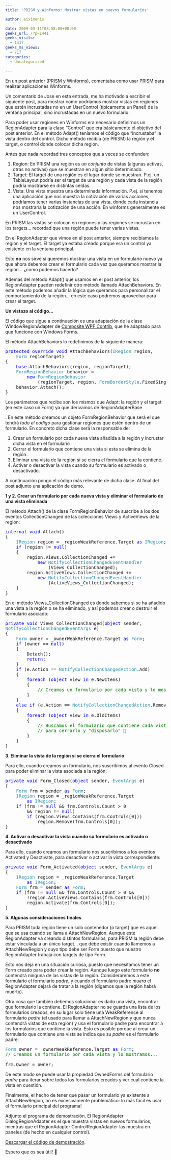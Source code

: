 ```yaml
---
title: 'PRISM y Winforms: Mostrar vistas en nuevos formularios'

author: eiximenis

date: 2009-03-11T08:58:00+00:00
geeks_url: /?p=1441
geeks_visits:
  - 1417
geeks_ms_views:
  - 717
categories:
  - Uncategorized

---
```

En un post anterior ([PRISM y Winforms][1]), comentaba como usar [PRISM][2] para realizar aplicaciones Winforms.

Un comentario de Jose en esta entrada, me ha motivado a escribir el siguiente post, para mostrar como podríamos mostrar vistas en regiones que estén incrustadas no en un UserControl (típicamente un Panel) de la ventana principal, sino incrustadas en un nuevo formulario.

<!--more-->

Para poder usar regiones en Winforms era necesario definirnos un RegionAdapter para la clase &ldquo;Control&rdquo; que era básicamente el objetivo del post anterior. En el método Adapt() teníamos el código que &ldquo;incrustaba&rdquo; la vista dentro del control. Dicho método recibía (de PRISM) la región y el target, o control donde colocar dicha región.

Antes que nada recordad tres conceptos que a veces se confunden:

  1. Region: En PRISM una región es _un conjunto_ de vistas (algunas activas, otras no activas) que se muestran en algún sitio determinado.
  2. Target: El target de una región es el lugar donde se muestran. P.ej. un TableLayout podría ser el target de una región y cada vista de la región podría mostrarse en distintas celdas.
  3. Vista: Una vista muestra una determinada información. P.ej. si tenemos una aplicación que nos muestra la cotización de varias acciones, podríamos tener varias instancias de una vista, donde cada instancia nos mostraría la cotización de una acción. En winforms generalmente es un UserControl.

En PRISM las vistas se colocan en regiones y las regiones se incrustan en los targets... recordad que una región puede tener varias vistas.

En el RegionAdapter que vimos en el post anterior, siempre recibíamos la región y el target. El target ya estaba creado porque era un control ya existente en la ventana principal.

Esto **no** nos sirve si queremos mostrar una vista en un formulario nuevo ya que ahora debemos crear el formulario cada vez que queramos mostrar la región... ¿como podemos hacerlo?

Además del método Adapt() que usamos en el post anterior, los RegionAdapter pueden redefinir otro método llamado AttachBehaviors. En este método podemos añadir la lógica que queramos para personalizar el comportamiento de la región... en este caso podremos aprovechar para crear el target.

**Un vistazo al código...**

El código que sigue a continuación es una adaptación de la clase WindowRegionAdapter de [Composite WPF Contrib][3], que he adaptado para que funcione con Windows Forms.

El método AttachBehaviors lo redefinimos de la siguiente manera:

<pre class="code"><span style="color: blue">protected override void </span>AttachBehaviors(<span style="color: #2b91af">IRegion </span>region,
    <span style="color: #2b91af">Form </span>regionTarget)
{
    <span style="color: blue">base</span>.AttachBehaviors(region, regionTarget);
    <span style="color: #2b91af">FormRegionBehavior </span>behavior =
        <span style="color: blue">new </span><span style="color: #2b91af">FormRegionBehavior
            </span>(regionTarget, region, <span style="color: #2b91af">FormBorderStyle</span>.FixedSingle);
    behavior.Attach();
}</pre>

[][4][][4]

Los parámetros que recibe son los mismos que Adapt: la región y el target (en este caso un Form) ya que derivamos de RegionAdapterBase<Form>. En este método creamos un objeto FormRegionBehavior que será el que tendrá _todo el código_ para gestionar regiones que estén dentro de un formulario. En concreto dicha clase será la responsable de:

  1. Crear un formulario por cada nueva vista añadida a la región y incrustar dicha vista en el formulario
  2. Cerrar el formulario que contiene una vista si esta se elimina de la región.
  3. Eliminar una vista de la región si se cierra el formulario que la contiene.
  4. Activar o desactivar la vista cuando su formulario es activado o desactivado.

A continuación pongo el código más relevante de dicha clase. Al final del post adjunto una aplicación de demo.

**1 y 2. Crear un formulario por cada nueva vista y eliminar el formulario de una vista eliminada**

El método Attach() de la clase FormRegionBehavior de suscribe a los dos eventos CollectionChanged de las colecciones Views y ActiveViews de la región:

<pre class="code"><span style="color: blue">internal void </span>Attach()
{
    <span style="color: #2b91af">IRegion </span>region = _regionWeakReference.Target <span style="color: blue">as </span><span style="color: #2b91af">IRegion</span>;
    <span style="color: blue">if </span>(region != <span style="color: blue">null</span>)
    {
        region.Views.CollectionChanged +=
            <span style="color: blue">new </span><span style="color: #2b91af">NotifyCollectionChangedEventHandler
                </span>(Views_CollectionChanged);
        region.ActiveViews.CollectionChanged +=
            <span style="color: blue">new </span><span style="color: #2b91af">NotifyCollectionChangedEventHandler
                </span>(ActiveViews_CollectionChanged);
    }
}</pre>

En el método Views_CollectionChanged es donde sabemos si se ha añadido una vista a la región o se ha eliminado, y así podemos crear o destruir el formulario asociado:

<pre class="code"><span style="color: blue">private void </span>Views_CollectionChanged(<span style="color: blue">object </span>sender,<br /><span style="color: #2b91af">NotifyCollectionChangedEventArgs </span>e)
{
    <span style="color: #2b91af">Form </span>owner = _ownerWeakReference.Target <span style="color: blue">as </span><span style="color: #2b91af">Form</span>;
    <span style="color: blue">if </span>(owner == <span style="color: blue">null</span>)
    {
        Detach();
        <span style="color: blue">return</span>;
    }
    <span style="color: blue">if </span>(e.Action == <span style="color: #2b91af">NotifyCollectionChangedAction</span>.Add)
    {
        <span style="color: blue">foreach </span>(<span style="color: blue">object </span>view <span style="color: blue">in </span>e.NewItems)
        {
            <span style="color: green">// Creamos un formulario por cada vista y lo mostramos...
</span>        }
    }
    <span style="color: blue">else if </span>(e.Action == <span style="color: #2b91af">NotifyCollectionChangedAction</span>.Remove)
    {
        <span style="color: blue">foreach </span>(<span style="color: blue">object </span>view <span style="color: blue">in </span>e.OldItems)
        {
            <span style="color: green">// Buscamos el formulario que contiene cada vista
            // para cerrarlo y "disposarlo" 🙂
</span>        }
    }
}</pre>

[][4]

**3. Eliminar la vista de la región si se cierra el formulario**

Para ello, cuando creamos un formulario, nos suscribimos al evento Closed para poder eliminar la vista asociada a la región:

<pre class="code"><span style="color: blue">private void </span>Form_Closed(<span style="color: blue">object </span>sender, <span style="color: #2b91af">EventArgs </span>e)
{
    <span style="color: #2b91af">Form </span>frm = sender <span style="color: blue">as </span><span style="color: #2b91af">Form</span>;
    <span style="color: #2b91af">IRegion </span>region = _regionWeakReference.Target
        <span style="color: blue">as </span><span style="color: #2b91af">IRegion</span>;
    <span style="color: blue">if </span>(frm != <span style="color: blue">null </span>&& frm.Controls.Count &gt; 0
        && region != <span style="color: blue">null</span>)
        <span style="color: blue">if </span>(region.Views.Contains(frm.Controls[0]))
            region.Remove(frm.Controls[0]);
}</pre>

[][4][][4]

**4. Activar o desactivar la vista cuando su formulario es activado o desactivado**

Para ello, cuando creamos un formulario nos suscribimos a los eventos Activated y Deactivate, para desactivar o activar la vista correspondiente:

<pre class="code"><span style="color: blue">private void </span>Form_Activated(<span style="color: blue">object </span>sender, <span style="color: #2b91af">EventArgs </span>e)
{
    <span style="color: #2b91af">IRegion </span>region = _regionWeakReference.Target
        <span style="color: blue">as </span><span style="color: #2b91af">IRegion</span>;
    <span style="color: #2b91af">Form </span>frm = sender <span style="color: blue">as </span><span style="color: #2b91af">Form</span>;
    <span style="color: blue">if </span>(frm != <span style="color: blue">null </span>&& frm.Controls.Count &gt; 0 &&
        !region.ActiveViews.Contains(frm.Controls[0]))
        region.Activate(frm.Controls[0]);
}</pre>

[][4]

**5. Algunas consideraciones finales**

Para PRISM toda región tiene un solo contenedor (o target) que es aquel que se usa cuando se llama a AttachNewRegion. Aunque este RegionAdapter va creando distintos formularios, para PRISM la región debe estar vinculada a un único target... que debe existir cuando llamemos a&nbsp; AttachNewRegion y cuyo tipo debe ser Form puesto que nuestro RegionAdapter trabaja con targets de tipo Form.

Esto nos deja en una situación curiosa, puesto que necesitamos tener un Form creado para poder crear la región. Aunque luego este formulario **no** contendr&agrave; ninguna de las vistas de la región. Consideraremos a este formulario el formulario _padre_, y cuando el formulario padre _muera_ el RegionAdapter dejar&agrave; de tratar a la región (digamos que la región habrá muerto).

Otra cosa que también debemos solucionar es dado una vista, encontrar que formulario la contiene. El RegionAdapter no se guarda una lista de los formularios creados, en su lugar solo tiene una WeakReference al formulario _padre_ (el usado para llamar a AttachNewRegion y que nunca contendrá vistas de esta región) y usa el formulario padre para encontrar a los formularios que contiene la vista. Esto es posible porque al crear un formulario que contiene una vista se indica que su _padre_ es el formulario padre:

<pre class="code"><span style="color: #2b91af">Form </span>owner = _ownerWeakReference.Target <span style="color: blue">as </span><span style="color: #2b91af">Form</span>;<br /><span style="color: green">// Creamos un formulario por cada vista y lo mostramos...</span><br /><br />frm.Owner = owner;</pre>

[][4]

De este modo se puede usar la propiedad OwnedForms del formulario _padre_ para iterar sobre todos los formularios creados y ver cual contiene la vista en cuestión.

Finalmente, el hecho de tener que pasar un formulario ya existente a AttachNewRegion, no es excesivamente problemático: lo más fácil es usar el formulario principal del programa!

Adjunto el programa de demostración. El RegionAdapter DialogRegionAdapter es el que muestra vistas en nuevos formularios, mientras que el RegionAdapter ControlRegionAdapter las muestra en paneles (de hecho en cualquier control).

[Descargar el código de demostración][5].

Espero que os sea útil! 🙂

 [1]: /blogs/etomas/archive/2009/03/06/141026.aspx
 [2]: http://www.codeplex.com/CompositeWPF
 [3]: http://compositewpfcontrib.codeplex.com/
 [4]: http://11011.net/software/vspaste
 [5]: /cfs-file.ashx/__key/CommunityServer.Blogs.Components.WeblogFiles/etomas.11032009/PrismWFApp.zip